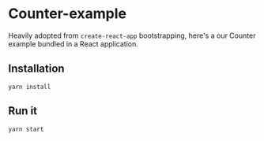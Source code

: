 # Counter-example

Heavily adopted from `create-react-app` bootstrapping, here's a our Counter example bundled in a React application.

## Installation
```
yarn install
```

## Run it
```
yarn start
```